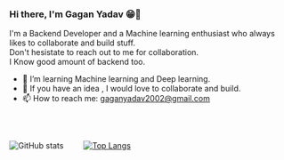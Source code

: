### Hi there, I'm Gagan Yadav 😁👋

I'm a Backend Developer and a Machine learning enthusiast who always likes to collaborate and build stuff. <br>
Don't hesistate to reach out to me for collaboration. <br>
I Know good amount of backend too. <br>


- 🤖 I’m learning Machine learning and Deep learning.
- 👯 If you have an idea , I would love to collaborate and build.
- 📫 How to reach me: gaganyadav2002@gmail.com
<br>
<br>


![GitHub stats](https://github-readme-stats.vercel.app/api/?username=Gagan666&show_icons=true&theme=dark) &emsp;&emsp; [![Top Langs](https://github-readme-stats.vercel.app/api/top-langs/?username=Gagan666&layout=compact&theme=dark)](https://github.com/anuraghazra/github-readme-stats) 
